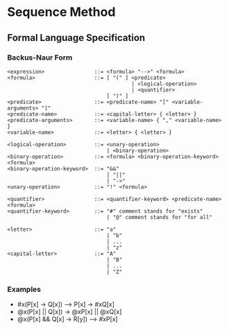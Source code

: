 # Sequence Method

## Formal Language Specification

### Backus-Naur Form
```
<expression>				::= <formula> "-->" <formula>
<formula>					::= [ "(" ] <predicate>
										| <logical-operation>
										| <quantifier>
								[ ")" ]
<predicate> 				::= <predicate-name> "[" <variable-arguments> "]"
<predicate-name>			::= <capital-letter> { <letter> }
<predicate-arguments> 		::= <variable-name> { "," <variable-name> }
<variable-name> 			::= <letter> { <letter> }

<logical-operation>			::= <unary-operation>
								| <binary-operation>
<binary-operation>			::= <formula> <binary-operation-keyword> <formula>
<binary-operation-keyword>	::= "&&"
								| "||"
								| "->"
<unary-operation>			::= "!" <formula>

<quantifier>				::= <quantifier-keyword> <predicate-name> <formula>
<quantifier-keyword>		::= "#" comment stands for "exists"
								| "@" comment stands for "for all"

<letter>					::= "a" 
								| "b" 
								| ... 
								| "z"
<capital-letter>			::= "A" 
								| "B" 
								| ... 
								| "Z"
```

### Examples
* #x(P[x] -> Q[x]) --> P[x] -> #xQ[x]
* @x(P[x] || Q[x]) -> @xP[x] || @xQ[x]
* @x(P[x] && Q[x] -> R[y]) --> #xP[x]